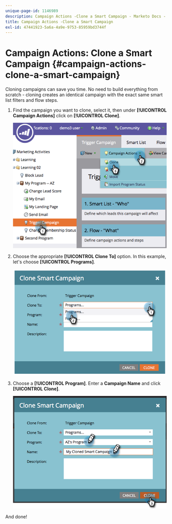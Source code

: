 ```yaml
---
unique-page-id: 1146989
description: Campaign Actions -Clone a Smart Campaign - Marketo Docs - Product Documentation
title: Campaign Actions -Clone a Smart Campaign
exl-id: 47441923-5a6a-4a9e-9753-85959bd3744f
---
```

# Campaign Actions: Clone a Smart Campaign {#campaign-actions-clone-a-smart-campaign}

Cloning campaigns can save you time. No need to build everything from scratch - cloning creates an identical campaign with the exact same smart list filters and flow steps.

1. Find the campaign you want to clone, select it, then under **[!UICONTROL Campaign Actions]** click on **[!UICONTROL Clone]**.

   ![](assets/image2014-9-22-13-3a56-3a34.png)

1. Choose the appropriate **[!UICONTROL Clone To]** option. In this example, let's choose **[!UICONTROL Programs]**.

   ![](assets/image2014-9-22-13-3a56-3a56.png)

1. Choose a **[!UICONTROL Program]**. Enter a **Campaign Name** and click **[!UICONTROL Clone]**.

   ![](assets/image2014-9-22-13-3a57-3a9.png)

And done!
